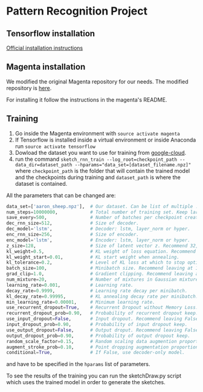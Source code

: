 # Pattern Recognition Project
## 

## Tensorflow installation
[Official installation instructions](https://www.tensorflow.org/install/)

## Magenta installation
We modified the original Magenta repository for our needs. The modified repository is 
[here](https://github.com/francescodelduchetto/magenta).

For installing it follow the instructions in the magenta's README.

## Training 
1. Go inside the Magenta environment with `source activate magenta`
2. If Tensorflow is installed inside a virtual environment or inside Anaconda run `source activate tensorflow`
3. Dowload the dataset you want to use for training from [google-cloud](https://console.cloud.google.com/storage/quickdraw_dataset/sketchrnn).
4. run the command `sketch_rnn_train --log_root=checkpoint_path --data_dir=dataset_path --hparams="data_set=[dataset_filename.npz]"` where `checkpoint_path` is the folder that will contain the trained model and the checkpoints during training and `dataset_path` is where the dataset is contained. 

All the parameters that can be changed are:
```python
data_set=['aaron_sheep.npz'],  # Our dataset. Can be list of multiple .npz sets.
num_steps=10000000,            # Total number of training set. Keep large.
save_every=500,                # Number of batches per checkpoint creation.
dec_rnn_size=512,              # Size of decoder.
dec_model='lstm',              # Decoder: lstm, layer_norm or hyper.
enc_rnn_size=256,              # Size of encoder.
enc_model='lstm',              # Encoder: lstm, layer_norm or hyper.
z_size=128,                    # Size of latent vector z. Recommend 32, 64 or 128.
kl_weight=0.5,                 # KL weight of loss equation. Recommend 0.5 or 1.0.
kl_weight_start=0.01,          # KL start weight when annealing.
kl_tolerance=0.2,              # Level of KL loss at which to stop optimizing for KL.
batch_size=100,                # Minibatch size. Recommend leaving at 100.
grad_clip=1.0,                 # Gradient clipping. Recommend leaving at 1.0.
num_mixture=20,                # Number of mixtures in Gaussian mixture model.
learning_rate=0.001,           # Learning rate.
decay_rate=0.9999,             # Learning rate decay per minibatch.
kl_decay_rate=0.99995,         # KL annealing decay rate per minibatch.
min_learning_rate=0.00001,     # Minimum learning rate.
use_recurrent_dropout=True,    # Recurrent Dropout without Memory Loss. Recomended.
recurrent_dropout_prob=0.90,   # Probability of recurrent dropout keep.
use_input_dropout=False,       # Input dropout. Recommend leaving False.
input_dropout_prob=0.90,       # Probability of input dropout keep.
use_output_dropout=False,      # Output droput. Recommend leaving False.
output_dropout_prob=0.90,      # Probability of output dropout keep.
random_scale_factor=0.15,      # Random scaling data augmention proportion.
augment_stroke_prob=0.10,      # Point dropping augmentation proportion.
conditional=True,              # If False, use decoder-only model.
```
and have to be specified in the `hparams` list of parameters.

To see the results of the training you can run the sketchDraw.py script which uses the trained model in order to generate the sketches.
